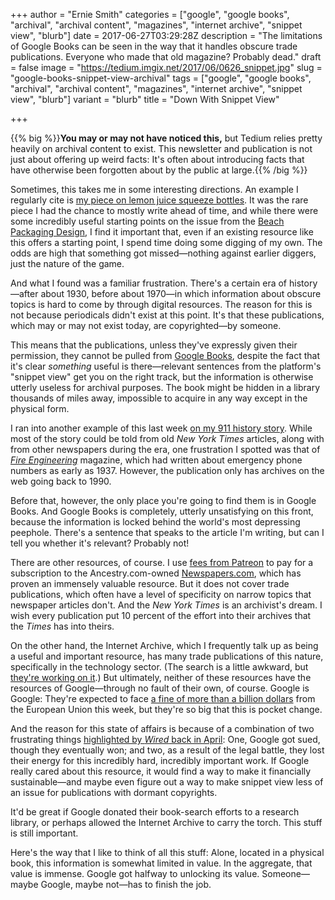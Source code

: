+++
author = "Ernie Smith"
categories = ["google", "google books", "archival", "archival content", "magazines", "internet archive", "snippet view", "blurb"]
date = 2017-06-27T03:29:28Z
description = "The limitations of Google Books can be seen in the way that it handles obscure trade publications. Everyone who made that old magazine? Probably dead."
draft = false
image = "https://tedium.imgix.net/2017/06/0626_snippet.jpg"
slug = "google-books-snippet-view-archival"
tags = ["google", "google books", "archival", "archival content", "magazines", "internet archive", "snippet view", "blurb"]
variant = "blurb"
title = "Down With Snippet View"

+++

{{% big %}}**You may or may not have noticed this,** but Tedium relies pretty heavily on archival content to exist. This newsletter and publication is not just about offering up weird facts: It's often about introducing facts that have otherwise been forgotten about by the public at large.{{% /big %}}

Sometimes, this takes me in some interesting directions. An example I regularly cite is [my piece on lemon juice squeeze bottles](http://tedium.co/2017/02/28/lemon-juice-squeeze-bottles-history/). It was the rare piece I had the chance to mostly write ahead of time, and while there were some incredibly useful starting points on the issue from the [Beach Packaging Design](http://beachpackagingdesign.com/), I find it important that, even if an existing resource like this offers a starting point, I spend time doing some digging of my own. The odds are high that something got missed—nothing against earlier diggers, just the nature of the game.

And what I found was a familiar frustration. There's a certain era of history—after about 1930, before about 1970—in which information about obscure topics is hard to come by through digital resources. The reason for this is not because periodicals didn't exist at this point. It's that these publications, which may or may not exist today, are copyrighted—by someone.

This means that the publications, unless they've expressly given their permission, they cannot be pulled from [Google Books](https://books.google.com/), despite the fact that it's clear *something* useful is there—relevant sentences from the platform's "snippet view" get you on the right track, but the information is otherwise utterly useless for archival purposes. The book might be hidden in a library thousands of miles away, impossible to acquire in any way except in the physical form.

I ran into another example of this last week [on my 911 history story](http://tedium.co/2017/06/20/911-emergency-system-history/). While most of the story could be told from old *New York Times* articles, along with from other newspapers during the era, one frustration I spotted was that of [*Fire Engineering*](http://www.fireengineering.com/index.html) magazine, which had written about emergency phone numbers as early as 1937. However, the publication only has archives on the web going back to 1990.

Before that, however, the only place you're going to find them is in Google Books. And Google Books is completely, utterly unsatisfying on this front, because the information is locked behind the world's most depressing peephole. There's a sentence that speaks to the article I'm writing, but can I tell you whether it's relevant? Probably not!

There are other resources, of course. I use [fees from Patreon](https://www.patreon.com/tedium) to pay for a subscription to the Ancestry.com-owned [Newspapers.com](https://www.newspapers.com/), which has proven an immensely valuable resource. But it does not cover trade publications, which often have a level of specificity on narrow topics that newspaper articles don't. And the *New York Times* is an archivist's dream. I wish every publication put 10 percent of the effort into their archives that the *Times* has into theirs.

On the other hand, the Internet Archive, which I frequently talk up as being a useful and important resource, has many trade publications of this nature, specifically in the technology sector. (The search is a little awkward, but [they're working on it](https://medium.com/@giovannidamiola/making-the-internet-archives-full-text-search-faster-30fb11574ea9).) But ultimately, neither of these resources have the resources of Google—through no fault of their own, of course. Google is Google: They're expected to face [a fine of more than a billion dollars](https://www.nytimes.com/2017/06/26/business/google-eu-fine-antitrust.html) from the European Union this week, but they're so big that this is pocket change.

And the reason for this state of affairs is because of a combination of two frustrating things [highlighted by *Wired* back in April](https://www.wired.com/2017/04/how-google-book-search-got-lost/): One, Google got sued, though they eventually won; and two, as a result of the legal battle, they lost their energy for this incredibly hard, incredibly important work. If Google really cared about this resource, it would find a way to make it financially sustainable—and maybe even figure out a way to make snippet view less of an issue for publications with dormant copyrights.

It'd be great if Google donated their book-search efforts to a research library, or perhaps allowed the Internet Archive to carry the torch. This stuff is still important.

Here's the way that I like to think of all this stuff: Alone, located in a physical book, this information is somewhat limited in value. In the aggregate, that value is immense. Google got halfway to unlocking its value. Someone—maybe Google, maybe not—has to finish the job.